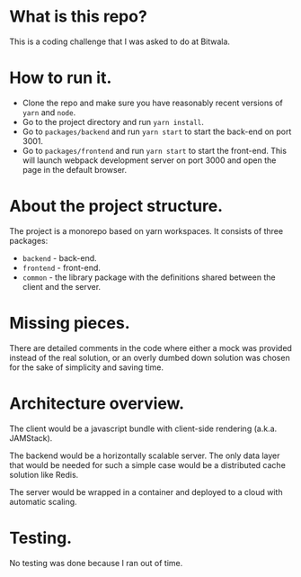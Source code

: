 # What is this repo?
This is a coding challenge that I was asked to do at Bitwala.

# How to run it.
- Clone the repo and make sure you have reasonably recent versions of `yarn` and `node`.
- Go to the project directory and run `yarn install`.
- Go to `packages/backend` and run `yarn start` to start the back-end on port 3001.
- Go to `packages/frontend` and run `yarn start` to start the front-end. This will launch webpack development server on port 3000 and open the page in the default browser.

# About the project structure.
The project is a monorepo based on yarn workspaces. It consists of three packages:
- `backend` - back-end.
- `frontend` - front-end.
- `common` - the library package with the definitions shared between the client and the server.

# Missing pieces.
There are detailed comments in the code where either a mock was provided instead of the real solution, or an overly dumbed down solution was chosen for the sake of simplicity and saving time.

# Architecture overview.
The client would be a javascript bundle with client-side rendering (a.k.a. JAMStack).

The backend would be a horizontally scalable server. The only data layer that would be needed for such a simple case would be a distributed cache solution like Redis.

The server would be wrapped in a container and deployed to a cloud with automatic scaling.

# Testing.
No testing was done because I ran out of time.

